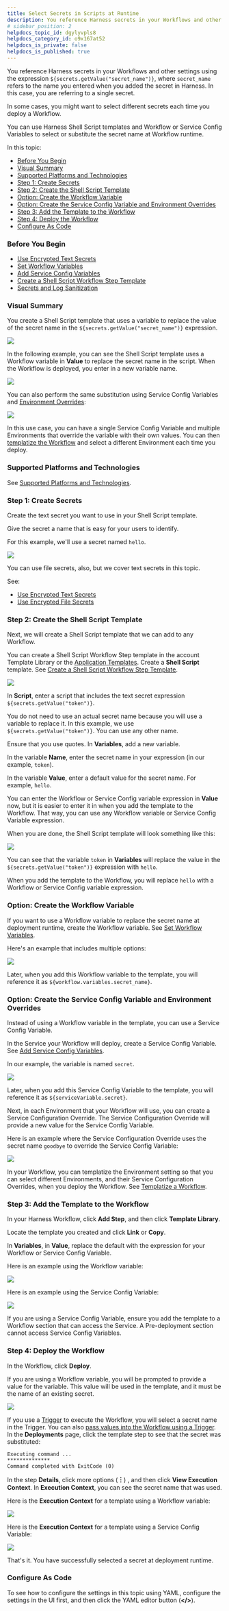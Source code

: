```yaml
---
title: Select Secrets in Scripts at Runtime
description: You reference Harness secrets in your Workflows and other settings using the expression ${secrets.getValue("secret_name")} , where secret_name refers to the name you entered when you added the secret…
# sidebar_position: 2
helpdocs_topic_id: dgylyvpls8
helpdocs_category_id: o9x167at52
helpdocs_is_private: false
helpdocs_is_published: true
---
```


You reference Harness secrets in your Workflows and other settings using the expression `${secrets.getValue("secret_name")}`, where `secret_name` refers to the name you entered when you added the secret in Harness. In this
 case, you are referring to a single secret.


In some cases, you might want to select different secrets each time you deploy a Workflow.


You can use Harness Shell Script templates and Workflow or Service Config Variables to select or substitute the secret name at Workflow runtime.


In this topic:


* [Before You Begin](#before_you_begin)
* [Visual Summary](#visual_summary)
* [Supported Platforms and Technologies](#undefined)
* [Step 1: Create Secrets](#step_1_create_secrets)
* [Step 2: Create the Shell Script Template](#step_2_create_the_shell_script_template)
* [Option: Create the Workflow Variable](#option_create_the_workflow_variable)
* [Option: Create the Service Config Variable and Environment Overrides](#option_create_the_service_config_variable_and_environment_overrides)
* [Step 3: Add the Template to the Workflow](#step_3_add_the_template_to_the_workflow)
* [Step 4: Deploy the Workflow](#step_4_deploy_the_workflow)
* [Configure As Code](#configure_as_code)


### Before You Begin


* [Use Encrypted Text Secrets](/article/ygyvp998mu-use-encrypted-text-secrets)
* [Set Workflow Variables](/article/766iheu1bk-add-workflow-variables-new-template)
* [Add Service Config Variables](/article/q78p7rpx9u-add-service-level-config-variables)
* [Create a Shell Script Workflow Step Template](/article/lfqn3t83hd-create-a-shell-script-workflow-step-template)
* [Secrets and Log Sanitization](/article/o5ec7vvtju-secrets-and-log-sanitization)


### Visual Summary


You create a Shell Script template that uses a variable to replace the value of the secret name in the `${secrets.getValue("secret_name")}` expression.




![](https://files.helpdocs.io/kw8ldg1itf/articles/dgylyvpls8/1606346799744/image.png)


In the following example, you can see the Shell Script template uses a Workflow variable in **Value** to replace the secret name in the script. When the Workflow is deployed, you enter in a new variable name.




![](https://files.helpdocs.io/kw8ldg1itf/articles/dgylyvpls8/1606346653226/image.png)

You can also perform the same substitution using Service Config Variables and
 [Environment Overrides](/article/4m2kst307m-override-service-files-and-variables-in-environments):



![](https://files.helpdocs.io/kw8ldg1itf/articles/dgylyvpls8/1606344652995/image.png)

In this use case, you can have a single Service Config Variable and multiple Environments that override the variable with their own values. You can then
 [templatize the Workflow](/article/bov41f5b7o-templatize-a-workflow-new-template) and select a different Environment each time you deploy.


### Supported Platforms and Technologies


See
 [Supported Platforms and Technologies](/article/220d0ojx5y-supported-platforms).


### Step 1: Create Secrets


Create the text secret you want to use in your Shell Script template.


Give the secret a name that is easy for your users to identify.


For this example, we'll use a secret named `hello`.




![](https://files.helpdocs.io/kw8ldg1itf/articles/dgylyvpls8/1606332584578/image.png)

You can use file secrets, also, but we cover text secrets in this topic.


See:


* [Use Encrypted Text Secrets](/article/ygyvp998mu-use-encrypted-text-secrets)
* [Use Encrypted File Secrets](/article/nt5vchhka4-use-encrypted-file-secrets)


### Step 2: Create the Shell Script Template


Next, we will create a Shell Script template that we can add to any Workflow.


You can create a Shell Script Workflow Step template in the account Template Library or the
 [Application Templates](/article/ygi6d8epse-use-templates).
Create a **Shell Script** template. See
 [Create a Shell Script Workflow Step Template](/article/lfqn3t83hd-create-a-shell-script-workflow-step-template).




![](https://files.helpdocs.io/kw8ldg1itf/articles/dgylyvpls8/1606347114110/image.png)

In **Script**, enter a script that includes the text secret expression `${secrets.getValue("token")}`.


You do not need to use an actual secret name because you will use a variable to replace it. In this example, we use `${secrets.getValue("token")}`. You can use any other name.


Ensure that you use quotes.
In **Variables**, add a new variable.


In the variable **Name**, enter the secret name in your expression (in our example, `token`).


In the variable **Value**, enter a default value for the secret name. For example, `hello`.


You can enter the Workflow or Service Config variable expression in **Value** now, but it is easier to enter it in when you add the template to the Workflow. That way, you can use any Workflow variable or Service Config Variable expression.


When you are done, the Shell Script template will look something like this:



![](https://files.helpdocs.io/kw8ldg1itf/articles/dgylyvpls8/1606346799744/image.png)


You can see that the variable `token` in **Variables** will replace the value in the `${secrets.getValue("token")}` expression with `hello`.


When you add the template to the Workflow, you will replace `hello` with a Workflow or Service Config variable expression.


### Option: Create the Workflow Variable


If you want to use a Workflow variable to replace the secret name at deployment runtime, create the Workflow variable. See
 [Set Workflow Variables](/article/766iheu1bk-add-workflow-variables-new-template).


Here's an example that includes multiple options:



![](https://files.helpdocs.io/kw8ldg1itf/articles/dgylyvpls8/1606343739200/image.png)

Later, when you add this Workflow variable to the template, you will reference it as `${workflow.variables.secret_name}`.


### Option: Create the Service Config Variable and Environment Overrides


Instead of using a Workflow variable in the template, you can use a Service Config Variable.


In the Service your Workflow will deploy, create a Service Config Variable. See
 [Add Service Config Variables](/article/q78p7rpx9u-add-service-level-config-variables).


In our example, the variable is named `secret`.




![](https://files.helpdocs.io/kw8ldg1itf/articles/dgylyvpls8/1606344785386/image.png)

Later, when you add this Service Config Variable to the template, you will reference it as `${serviceVariable.secret}`.


Next, in each Environment that your Workflow will use, you can create a Service Configuration Override. The Service Configuration Override will provide a new value for the Service Config Variable.


Here is an example where the Service Configuration Override uses the secret name `goodbye` to override the Service Config Variable:




![](https://files.helpdocs.io/kw8ldg1itf/articles/dgylyvpls8/1606344949196/image.png)

In your Workflow, you can templatize the Environment setting so that you can select different Environments, and their Service Configuration Overrides, when you deploy the Workflow. See
 [Templatize a Workflow](/article/bov41f5b7o-templatize-a-workflow-new-template).


### Step 3: Add the Template to the Workflow


In your Harness Workflow, click **Add Step**, and then click **Template Library**.


Locate the template you created and click **Link** or **Copy**.


In **Variables**, in **Value**, replace the default with the expression for your Workflow or Service Config Variable.


Here is an example using the Workflow variable:




![](https://files.helpdocs.io/kw8ldg1itf/articles/dgylyvpls8/1606345694711/image.png)

Here is an example using the Service Config Variable:




![](https://files.helpdocs.io/kw8ldg1itf/articles/dgylyvpls8/1606345677579/image.png)

If you are using a Service Config Variable, ensure you add the template to a Workflow section that can access the Service. A Pre-deployment section
 cannot access Service Config Variables.


### Step 4: Deploy the Workflow


In the Workflow, click **Deploy**.


If you are using a Workflow variable, you will be prompted to provide a value for the variable. This value will be used in the template, and it must be the name of an existing secret.




![](https://files.helpdocs.io/kw8ldg1itf/articles/dgylyvpls8/1606345981105/image.png)

If you use a
 [Trigger](/article/xerirloz9a-add-a-trigger-2) to execute the Workflow, you will select a secret name in the Trigger. You can also
 [pass values into the Workflow using a Trigger](/article/revc37vl0f-passing-variable-into-workflows).
In the **Deployments** page, click the template step to see that the secret was substituted:


```
Executing command ...  
**************  
Command completed with ExitCode (0)
```

In the step **Details**, click more options (**︙**) , and then click **View Execution Context**. In **Execution Context**, you can see the secret name that was used.


Here is the **Execution Context** for a template using a Workflow variable:




![](https://files.helpdocs.io/kw8ldg1itf/articles/dgylyvpls8/1606346297819/image.png)

Here is the **Execution Context** for a template using a Service Config Variable:




![](https://files.helpdocs.io/kw8ldg1itf/articles/dgylyvpls8/1606346248388/image.png)

That's it. You have successfully selected a secret at deployment runtime.


### Configure As Code


To see how to configure the settings in this topic using YAML, configure the settings in the UI first, and then click the YAML editor button (**</>**).

